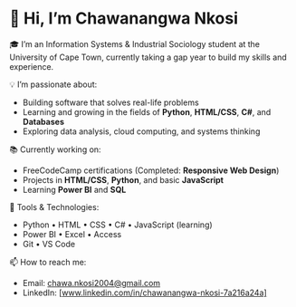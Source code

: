 # 👋 Hi, I’m Chawanangwa Nkosi

🎓 I’m an Information Systems & Industrial Sociology student at the University of Cape Town, currently taking a gap year to build my skills and experience.

💡 I’m passionate about:
- Building software that solves real-life problems
- Learning and growing in the fields of **Python**, **HTML/CSS**, **C#**, and **Databases**
- Exploring data analysis, cloud computing, and systems thinking

📚 Currently working on:
- FreeCodeCamp certifications (Completed: **Responsive Web Design**)
- Projects in **HTML/CSS**, **Python**, and basic **JavaScript**
- Learning **Power BI** and **SQL**

🔧 Tools & Technologies:
- Python • HTML • CSS • C# • JavaScript (learning)
- Power BI • Excel • Access
- Git • VS Code

📫 How to reach me:
- Email: chawa.nkosi2004@gmail.com
- LinkedIn: [www.linkedin.com/in/chawanangwa-nkosi-7a216a24a]
